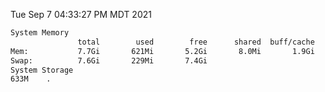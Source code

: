 Tue Sep  7 04:33:27 PM MDT 2021
```bash
System Memory
               total        used        free      shared  buff/cache   available
Mem:           7.7Gi       621Mi       5.2Gi       8.0Mi       1.9Gi       6.7Gi
Swap:          7.6Gi       229Mi       7.4Gi
System Storage
633M	.
```
